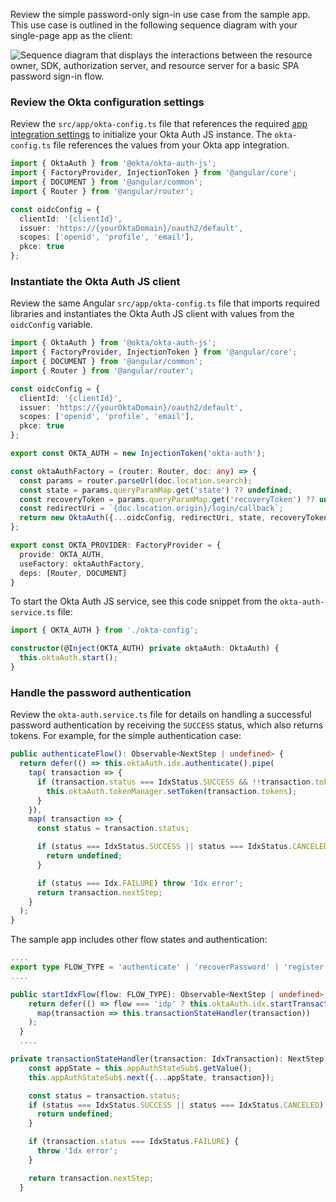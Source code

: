 Review the simple password-only sign-in use case from the sample app. This use case is outlined in the following sequence diagram with your single-page app as the client:

<div class="full">

![Sequence diagram that displays the interactions between the resource owner, SDK, authorization server, and resource server for a basic SPA password sign-in flow.](/img/oie-embedded-sdk/password-only-spa-authjs-flow.svg)

</div>

### Review the Okta configuration settings

Review the `src/app/okta-config.ts` file that references the required [app integration settings](#app-integration-settings) to initialize your Okta Auth JS instance. The `okta-config.ts` file references the values from your Okta app integration.

```TypeScript
import { OktaAuth } from '@okta/okta-auth-js';
import { FactoryProvider, InjectionToken } from '@angular/core';
import { DOCUMENT } from '@angular/common';
import { Router } from '@angular/router';

const oidcConfig = {
  clientId: '{clientId}',
  issuer: 'https://{yourOktaDomain}/oauth2/default',
  scopes: ['openid', 'profile', 'email'],
  pkce: true
};
```

### Instantiate the Okta Auth JS client

Review the same Angular `src/app/okta-config.ts` file that imports required libraries and instantiates the Okta Auth JS client with values from the `oidcConfig` variable.

```TypeScript
import { OktaAuth } from '@okta/okta-auth-js';
import { FactoryProvider, InjectionToken } from '@angular/core';
import { DOCUMENT } from '@angular/common';
import { Router } from '@angular/router';

const oidcConfig = {
  clientId: '{clientId}',
  issuer: 'https://{yourOktaDomain}/oauth2/default',
  scopes: ['openid', 'profile', 'email'],
  pkce: true
};

export const OKTA_AUTH = new InjectionToken('okta-auth');

const oktaAuthFactory = (router: Router, doc: any) => {
  const params = router.parseUrl(doc.location.search);
  const state = params.queryParamMap.get('state') ?? undefined;
  const recoveryToken = params.queryParamMap.get('recoveryToken') ?? undefined;
  const redirectUri = `{doc.location.origin}/login/callback`;
  return new OktaAuth({...oidcConfig, redirectUri, state, recoveryToken})
};

export const OKTA_PROVIDER: FactoryProvider = {
  provide: OKTA_AUTH,
  useFactory: oktaAuthFactory,
  deps: [Router, DOCUMENT]
}
```

To start the Okta Auth JS service, see this code snippet from the `okta-auth-service.ts` file:

```TypeScript
import { OKTA_AUTH } from './okta-config';

constructor(@Inject(OKTA_AUTH) private oktaAuth: OktaAuth) {
  this.oktaAuth.start();
}
```

### Handle the password authentication

Review the `okta-auth.service.ts` file for details on handling a successful password authentication by receiving the `SUCCESS` status, which also returns tokens. For example, for the simple authentication case:

```TypeScript
public authenticateFlow(): Observable<NextStep | undefined> {
  return defer(() => this.oktaAuth.idx.authenticate().pipe(
    tap( transaction => {
      if (transaction.status === IdxStatus.SUCCESS && !!transaction.tokens) {
        this.oktaAuth.tokenManager.setToken(transaction.tokens);
      }
    }),
    map( transaction => {
      const status = transaction.status;

      if (status === IdxStatus.SUCCESS || status === IdxStatus.CANCELED) {
        return undefined;
      }

      if (status === Idx.FAILURE) throw 'Idx error';
      return transaction.nextStep;
    }
  );
}
```

The sample app includes other flow states and authentication:

```TypeScript
....
export type FLOW_TYPE = 'authenticate' | 'recoverPassword' | 'register' | 'idp';
....

public startIdxFlow(flow: FLOW_TYPE): Observable<NextStep | undefined> {
    return defer(() => flow === 'idp' ? this.oktaAuth.idx.startTransaction() : this.oktaAuth.idx[flow]()).pipe(
      map(transaction => this.transactionStateHandler(transaction))
    );
  }
  ....

private transactionStateHandler(transaction: IdxTransaction): NextStep | undefined {
    const appState = this.appAuthStateSub$.getValue();
    this.appAuthStateSub$.next({...appState, transaction});

    const status = transaction.status;
    if (status === IdxStatus.SUCCESS || status === IdxStatus.CANCELED) {
      return undefined;
    }

    if (transaction.status === IdxStatus.FAILURE) {
      throw 'Idx error';
    }

    return transaction.nextStep;
  }

  ```

